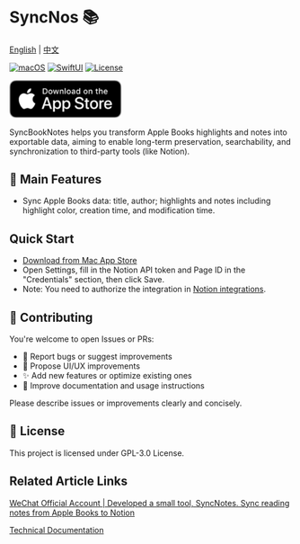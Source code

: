 # SyncNos 📚

[English](README_EN.md) | [中文](../README.md)

[![macOS](https://img.shields.io/badge/macOS-13+-blue.svg)](https://developer.apple.com/macos/)
[![SwiftUI](https://img.shields.io/badge/SwiftUI-5.0-orange.svg)](https://developer.apple.com/documentation/swiftui/)
[![License](https://img.shields.io/badge/license-GPL3.0-green.svg)](LICENSE)

[<img src="../Resource/image.png" alt="Download on the Mac App Store" width="200">](https://apps.apple.com/app/syncnos/id6752426176)

SyncBookNotes helps you transform Apple Books highlights and notes into exportable data, aiming to enable long-term preservation, searchability, and synchronization to third-party tools (like Notion).

## 🚀 Main Features
- Sync Apple Books data: title, author; highlights and notes including highlight color, creation time, and modification time.

## Quick Start
- [Download from Mac App Store](https://apps.apple.com/app/syncnos/id6752426176)
- Open Settings, fill in the Notion API token and Page ID in the "Credentials" section, then click Save.
- Note: You need to authorize the integration in [Notion integrations](https://www.notion.so/profile/integrations).

## 🤝 Contributing

You're welcome to open Issues or PRs:
- 🐛 Report bugs or suggest improvements
- 🎨 Propose UI/UX improvements
- ✨ Add new features or optimize existing ones
- 📖 Improve documentation and usage instructions

Please describe issues or improvements clearly and concisely.

## 📄 License

This project is licensed under GPL-3.0 License.

## Related Article Links
[WeChat Official Account | Developed a small tool, SyncNotes. Sync reading notes from Apple Books to Notion](https://mp.weixin.qq.com/s/jeTko_mQbCe3DXUNpmjHHA)

[Technical Documentation](Resource)
